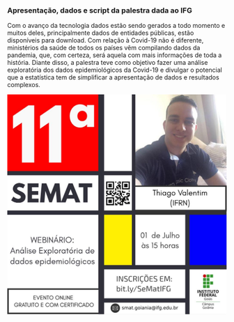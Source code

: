 ### Apresentação, dados e script da palestra dada ao IFG

Com o avanço da tecnologia dados estão sendo gerados a todo momento e muitos deles, principalmente dados de entidades públicas, estão disponíveis para download. Com relação à Covid-19 não é diferente, ministérios da saúde de todos os países vêm compilando dados da pandemia, que, com certeza, será aquela com mais informações de toda a história. Diante disso, a palestra teve como objetivo fazer uma análise exploratória dos dados epidemiológicos da Covid-19 e divulgar o potencial que a estatística tem de simplificar a apresentação de dados e resultados complexos.

![](https://github.com/ThiagoValentimMarques/IFG2020/blob/master/banner.jpeg?raw=true)
